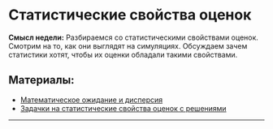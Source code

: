 Статистические свойства оценок
=====

__Смысл недели:__ Разбираемся со статистическими свойствами  оценок. Смотрим на то, как они выглядят на симуляциях. Обсуждаем зачем статистики хотят, чтобы их оценки обладали такими свойствами.

## Материалы:

* [Математическое ожидание и дисперсия](https://sobopedia.azurewebsites.net/SubTopics/Details?id=101)
* [Задачки на статистические свойства оценок с решениями](https://sobopedia.azurewebsites.net/SubTopics/Details?id=100)

--------------------------
